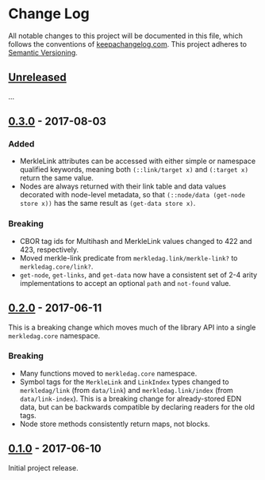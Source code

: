 Change Log
==========

All notable changes to this project will be documented in this file, which
follows the conventions of [keepachangelog.com](http://keepachangelog.com/).
This project adheres to [Semantic Versioning](http://semver.org/).

## [Unreleased]

...

## [0.3.0] - 2017-08-03

### Added
- MerkleLink attributes can be accessed with either simple or namespace
  qualified keywords, meaning both `(::link/target x)` and `(:target x)` return
  the same value.
- Nodes are always returned with their link table and data values decorated with
  node-level metadata, so that `(::node/data (get-node store x))` has the same
  result as `(get-data store x)`.

### Breaking
- CBOR tag ids for Multihash and MerkleLink values changed to 422 and 423,
  respectively.
- Moved merkle-link predicate from `merkledag.link/merkle-link?` to
  `merkledag.core/link?`.
- `get-node`, `get-links`, and `get-data` now have a consistent set of 2-4 arity
  implementations to accept an optional `path` and `not-found` value.

## [0.2.0] - 2017-06-11

This is a breaking change which moves much of the library API into a single
`merkledag.core` namespace.

### Breaking
- Many functions moved to `merkledag.core` namespace.
- Symbol tags for the `MerkleLink` and `LinkIndex` types changed to
  `merkledag/link` (from `data/link`) and `merkledag.link/index` (from
  `data/link-index`). This is a breaking change for already-stored EDN data, but
  can be backwards compatible by declaring readers for the old tags.
- Node store methods consistently return maps, not blocks.

## [0.1.0] - 2017-06-10

Initial project release.

[Unreleased]: https://github.com/greglook/merkledag-core/compare/0.3.0...HEAD
[0.3.0]: https://github.com/greglook/merkledag-core/compare/0.2.0...0.3.0
[0.2.0]: https://github.com/greglook/merkledag-core/compare/0.1.0...0.2.0
[0.1.0]: https://github.com/greglook/merkledag-core/tag/0.1.0
